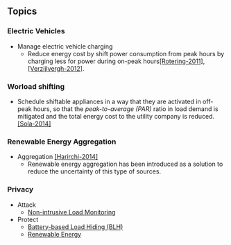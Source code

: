 ## Topics

### Electric Vehicles
- Manage electric vehicle charging
  - Reduce energy cost by shift power consumption from peak hours by charging less for power during on-peak hours[[Rotering-2011]](http://ieeexplore.ieee.org/xpls/abs_all.jsp?arnumber=5629391&tag=1), [[Verzijlvergh-2012]](http://ieeexplore.ieee.org/xpl/articleDetails.jsp?arnumber=6204213).

### Worload shifting
- Schedule shiftable appliances in a way that they are activated in off-peak hours, so that the *peak-to-average  (PAR)* ratio in load demand is mitigated and the total energy cost to the utility company is reduced. [[Sola-2014]](http://ieeexplore.ieee.org/xpl/articleDetails.jsp?arnumber=7007722)


### Renewable Energy Aggregation
- Aggregation [[Harirchi-2014]](http://ieeexplore.ieee.org/xpl/articleDetails.jsp?tp=&arnumber=7007714)
  - Renewable energy aggregation has been introduced as a solution to reduce the uncertainty of this type of sources.

### Privacy
- Attack
  - [Non-intrusive Load Monitoring](./file/nilm.md)
- Protect
  - [Battery-based Load Hiding (BLH)](./file/blh.md)
  - [Renewable Energy](./file/privacy-renewable.md)
